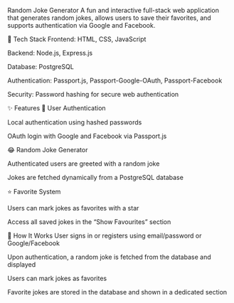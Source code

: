 Random Joke Generator
A fun and interactive full-stack web application that generates random jokes, allows users to save their favorites, and supports authentication via Google and Facebook.

🚀 Tech Stack
Frontend: HTML, CSS, JavaScript

Backend: Node.js, Express.js

Database: PostgreSQL

Authentication: Passport.js, Passport-Google-OAuth, Passport-Facebook

Security: Password hashing for secure web authentication

✨ Features
🔐 User Authentication

Local authentication using hashed passwords

OAuth login with Google and Facebook via Passport.js

😂 Random Joke Generator

Authenticated users are greeted with a random joke

Jokes are fetched dynamically from a PostgreSQL database

⭐ Favorite System

Users can mark jokes as favorites with a star

Access all saved jokes in the “Show Favourites” section

🧠 How It Works
User signs in or registers using email/password or Google/Facebook

Upon authentication, a random joke is fetched from the database and displayed

Users can mark jokes as favorites

Favorite jokes are stored in the database and shown in a dedicated section
